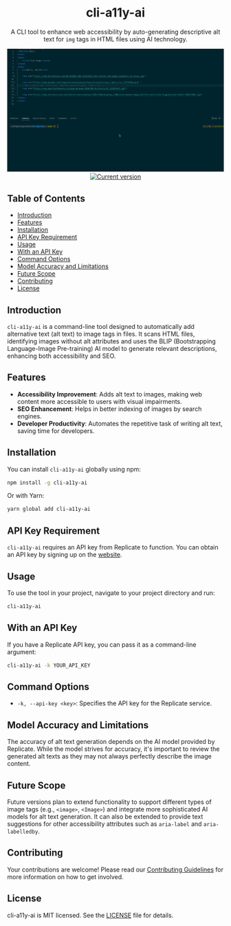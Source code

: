 <div align="center">
  <h1>cli-a11y-ai</h1>
  <p>A CLI tool to enhance web accessibility by auto-generating descriptive alt text for <code>img</code> tags in HTML files using AI technology.</p>
  <img src=".github/action.gif" alt="cli-a11y-ai demonstration"/>
  <a href="https://www.npmjs.com/package/cli-a11y-ai"><img src="https://img.shields.io/npm/v/cli-a11y-ai.svg" alt="Current version"></a>
</div>

## Table of Contents

- [Introduction](#introduction)
- [Features](#features)
- [Installation](#installation)
- [API Key Requirement](#api-key-requirement)
- [Usage](#usage)
- [With an API Key](#with-an-api-key)
- [Command Options](#command-options)
- [Model Accuracy and Limitations](#model-accuracy-and-limitations)
- [Future Scope](#future-scope)
- [Contributing](#contributing)
- [License](#license)

## Introduction

`cli-a11y-ai` is a command-line tool designed to automatically add alternative text (alt text) to image tags in files. It scans HTML files, identifying images without alt attributes and uses the BLIP (Bootstrapping Language-Image Pre-training) AI model to generate relevant descriptions, enhancing both accessibility and SEO.

## Features

- **Accessibility Improvement**: Adds alt text to images, making web content more accessible to users with visual impairments.
- **SEO Enhancement**: Helps in better indexing of images by search engines.
- **Developer Productivity**: Automates the repetitive task of writing alt text, saving time for developers.

## Installation

You can install `cli-a11y-ai` globally using npm:

```bash
npm install -g cli-a11y-ai
```

Or with Yarn:

```bash
yarn global add cli-a11y-ai
```

## API Key Requirement

`cli-a11y-ai` requires an API key from Replicate to function. You can obtain an API key by signing up on the [website](https://replicate.com/).

## Usage

To use the tool in your project, navigate to your project directory and run:

```bash
cli-a11y-ai
```

## With an API Key

If you have a Replicate API key, you can pass it as a command-line argument:

```bash
cli-a11y-ai -k YOUR_API_KEY
```

## Command Options

- `-k, --api-key <key>`: Specifies the API key for the Replicate service.

## Model Accuracy and Limitations

The accuracy of alt text generation depends on the AI model provided by Replicate. While the model strives for accuracy, it's important to review the generated alt texts as they may not always perfectly describe the image content.

## Future Scope

Future versions plan to extend functionality to support different types of image tags (e.g., `<image>`, `<Image>`) and integrate more sophisticated AI models for alt text generation. It can also be extended to provide text suggestions for other accessibility attributes such as `aria-label` and `aria-labelledby`.

## Contributing

Your contributions are welcome! Please read our [Contributing Guidelines](./CONTRIBUTING.md) for more information on how to get involved.

## License

cli-a11y-ai is MIT licensed. See the [LICENSE](./LICENSE) file for details.
